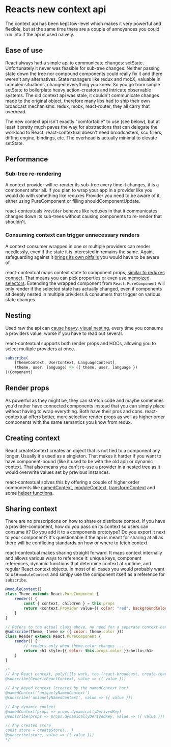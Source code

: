 # Reacts new context api

The context api has been kept low-level which makes it very powerful and flexible, but at the same time there are a couple of annoyances you could run into if the api is used naively.

## Ease of use

React always had a simple api to communicate changes: setState. Unfortunately it never was feasible for sub-tree changes. Neither passing state down the tree nor compound components could really fix it and there weren't any alternatives. State managers like redux and mobX, valuable in complex situations, changed everything you knew. So you go from simple setState to boilerplate heavy action-creators and intricate observable systems. The old context api was stale, it couldn't communicate changes made to the original object, therefore many libs had to ship their own broadcast mechanisms: redux, mobx, react-router, they all carry that overhead.

The new context api isn't exactly "comfortable" to use (see below), but at least it pretty much paves the way for abstractions that can delegate the workload to React. react-contextual doesn't need broadcasters, scu fillers, diffing engine, bindings, etc. The overhead is actually minimal to elevate setState.

## Performance

### Sub-tree re-rendering

A context provider will re-render its sub-tree every time it changes, it is a component after all. If you plan to wrap your app in a provider like you would do with something like reduxes Provider you need to be aware of it, either using PureComponent or filling shouldComponentUpdate.

react-contextuals `Provider` behaves like reduxes in that it communicates changes down its sub-trees without causing components to re-render that shouldn't.

### Consuming context can trigger unnecessary renders

A context consumer wrapped in one or multiple providers can render needlessly, even if the state it is interested in remains the same. Again, safeguarding against it [brings its own pitfalls](https://github.com/facebook/react/issues/12185) you would have to be aware of.

react-contextual maps context state to component props, [similar to reduxes connect](https://github.com/drcmda/react-contextual/blob/master/API.md#subscribe). That means you can pick properties or even use [memoized selectors](https://codesandbox.io/embed/yvx9my007z). Extending the wrapped component from `React.PureComponent` will only render if the selected state has actually changed, even if components sit deeply nested in multiple prividers & consumers that trigger on various state changes.

## Nesting

Used raw the api can [cause heavy, visual nesting](https://user-images.githubusercontent.com/810438/36044918-090ab492-0dcc-11e8-9535-26495e3c8778.png), every time you consume a providers value, worse if you have to read out several.

react-contextual supports both render props and HOCs, allowing you to select multiple providers at once.

```js
subscribe(
    [ThemeContext, UserContext, LanguageContext], 
    (theme, user, language) => ({ theme, user, language })
)(Component)
```

## Render props

As powerful as they might be, they can stretch code and maybe sometimes you'd rather have connected components instead that you can simply place without having to wrap everything. Both have their pros and cons. react-contextual offers better, more selective render props as well as higher order components with the same semantics you know from redux.

## Creating context

React.createContext creates an object that is not tied to a component any longer. Usually it's used as a singleton. That makes it harder if you want to have component-bound (like it used to be with the old api) or dynamic context. That also means you can't re-use a provider in a nested tree as it would overwrite values set by previous instances.

react-contextual solves this by offering a couple of higher order components like [namedContext](https://github.com/drcmda/react-contextual/blob/master/API.md#namedcontext), [moduleContext](https://github.com/drcmda/react-contextual/blob/master/API.md#modulecontext), [transformContext](https://github.com/drcmda/react-contextual/blob/master/API.md#transformcontext) and some [helper functions](https://github.com/drcmda/react-contextual/blob/master/API.md#imperative-context-handling).

## Sharing context

There are no prescriptions on how to share or distribute context. If you have a provider-component, how do you pass on its context so users can consume it? Do you add it to a components prototype? Do you export it next to your component? It's questionable if the api is meant for sharing at all as there will be conflicting standards on how or where to fetch context.

react-contextual makes sharing straight forward. It maps context internally and allows various ways to reference it: unique keys, component references, dynamic functions that determine context at runtime, and regular React context objects. In most of all cases you would probably want to use `moduleContext` and simlpy use the component itself as a reference for `subscribe`.

```js
@moduleContext()
class Theme extends React.PureComponent {
    render() {
        const { context, children } = this.props
        return <context.Provider value={{ color: "red", backgroundColor: "yellow" }} children={children} />
    }
}

// Refers to the actual class above, no need for a separate context-handle
@subscribe(Theme, theme => ({ color: theme.color }))
class Header extends React.PureComponent {
    render() {
        // renders only when theme.color changes ...
        return <h1 style={{ color: this.props.color }}>hello</h1>
    }
}

/*
// Any React context, polyfills work, too (react-broadcast, create-react-context, etc)
@subscribe(GenericReactContext, value => ({ value }))

// Any keyed context (creates by the namedContext hoc)
@namedContext('uniquelyNamedContext')
@subscribe('uniquelyNamedContext', value => ({ value }))

// Any dynamic context
@namedContext(props => props.dynamicallyDerivedKey)
@subscribe(props => props.dynamicallyDerivedKey, value => ({ value }))

// Any created store
const store = createStore(...)
@subscribe(store, value => ({ value }))
*/
```

